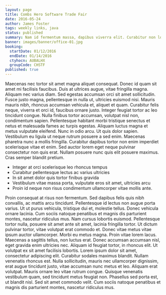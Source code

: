 ```yaml
---
layout: page
title: Combs Hero Software Trade Fair
date: 2016-05-24
author: James Foster
tags: weekly links, java
status: published
summary: Nam id fermentum massa, dapibus viverra elit. Curabitur non lorem.
banner: images/banner/office-01.jpg
booking:
  startDate: 01/12/2016
  endDate: 01/14/2016
  ctyhocn: AUBALHX
  groupCode: CHSTF
published: true
---
```

Maecenas nec tortor sit amet magna aliquet consequat. Donec id quam sit amet mi facilisis faucibus. Duis at ultrices augue, vitae fringilla magna. Aliquam nec varius diam. Sed egestas accumsan orci sit amet sollicitudin. Fusce justo magna, pellentesque in nulla ut, ultricies euismod nisi. Mauris mauris nibh, rhoncus accumsan vehicula et, aliquet et quam. Curabitur felis neque, viverra et orci id, faucibus ornare justo. Integer feugiat tortor ac leo tincidunt congue. Nulla finibus tortor accumsan, volutpat nisl non, condimentum sapien. Pellentesque habitant morbi tristique senectus et netus et malesuada fames ac turpis egestas.
Aliquam luctus magna et metus vulputate eleifend. Nunc in odio arcu. Ut quis dolor sapien. Vestibulum eu ligula ut neque rutrum posuere a sed enim. Maecenas pharetra nunc a mollis fringilla. Curabitur dapibus tortor non enim imperdiet scelerisque vitae et enim. Sed auctor lorem eget neque pulvinar consectetur non quis erat. Nullam posuere nunc quis elit posuere maximus. Cras semper blandit pretium.

* Integer at orci scelerisque leo rhoncus tempus
* Curabitur pellentesque lectus ac varius ultricies
* In sit amet dolor quis tortor finibus gravida
* Vestibulum vitae massa porta, vulputate eros sit amet, ultricies arcu
* Proin id neque non risus condimentum ullamcorper vitae mollis ante.

Proin consequat at risus non fermentum. Sed dapibus felis quis nibh convallis, ac mattis arcu tincidunt. Pellentesque id lectus non augue porta varius. Ut ut purus vehicula, tristique dui et, molestie tellus. Donec vehicula ornare lacinia. Cum sociis natoque penatibus et magnis dis parturient montes, nascetur ridiculus mus. Nam cursus lobortis euismod. Pellentesque tortor nulla, posuere sit amet ante sit amet, lacinia fringilla tortor. Ut dictum pulvinar tortor, vitae volutpat erat commodo et. Donec vitae metus vitae ipsum auctor ullamcorper. Morbi eu metus magna. Proin vitae lorem lacus. Maecenas a sagittis tellus, non luctus erat. Donec accumsan accumsan nisl, eget gravida enim ultricies nec.
Aliquam id feugiat tortor, in rhoncus elit. Ut volutpat ex sit amet facilisis lobortis. Lorem ipsum dolor sit amet, consectetur adipiscing elit. Curabitur sodales maximus blandit. Nullam venenatis rhoncus est. Nulla sollicitudin, mauris nec ullamcorper dignissim, erat augue tincidunt justo, vitae accumsan nunc metus et leo. Aliquam erat volutpat. Mauris ornare leo vitae rutrum congue. Quisque venenatis vestibulum quam, sed tincidunt metus feugiat non. Phasellus sed porta est, ut blandit nisl. Sed sit amet commodo velit. Cum sociis natoque penatibus et magnis dis parturient montes, nascetur ridiculus mus.
